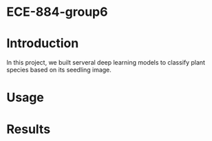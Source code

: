 # ECE-884-group6

# Introduction
In this project, we built serveral deep learning models to classify plant species based on its seedling image.

# Usage


# Results


